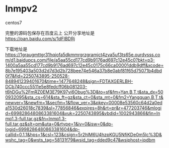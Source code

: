 # lnmpv2
centos7


完整的源码包保存在百度云上
公开分享地址是
https://pan.baidu.com/s/1dFIBDRj

下载地址是
https://1graugmttgr31hqjofa5dkmmrgrzgramjct4zya5uf3ts65e.ourdvsss.com/d1.baidupcs.com/file/a5aa55cd177cd9b9176ad697c12e45c0?bkt=p3-1400a5aa55cd177cd9b9176ad697c12e45c0175c66ca00001ddb9dff&xcode=8b7e195403a503d2d7d3d2b728bee74e546a37b8e0abf81f65d75071b4dbd0f7&fid=2250743895-250528-848941239401670&time=1477648248&sign=FDTAXGERLBH-DCb740ccc5511e5e8fedcff06b081203-t6hDGu%2FmRZ0EM3E79K97yj6Obug%3D&to=sf&fm=Yan,B,T,t&sta_dx=500932095&sta_cs=614&sta_ft=gz&sta_ct=0&sta_mt=0&fm2=Yangquan,B,T,t&newver=1&newfm=1&secfm=1&flow_ver=3&pkey=00008e53560c64d2a0eda1530d26018c7839&sl=77856846&expires=8h&rt=pr&r=477203746&mlogid=6998286480863381604&vuk=2250743895&vbdid=1002943866&fin=lnmp1.3-full.tar.gz&fn=lnmp1.3-full.tar.gz&slt=pm&uta=0&rtype=1&iv=0&isw=0&dp-logid=6998286480863381604&dp-callid=0.1.1&hps=1&csl=123&csign=5r2hlM6U4hzpKGU5NfiKDe0m5lc%3D&wshc_tag=0&wsts_tag=58131f79&wsid_tag=dded9c47&wsiphost=ipdbm